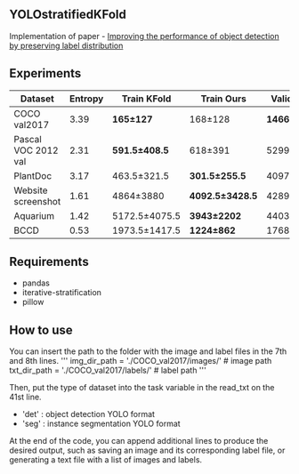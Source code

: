 ## YOLOstratifiedKFold
Implementation of paper - [Improving the performance of object detection by preserving label distribution](no)

## Experiments

| **Dataset**          | **Entropy** | **Train KFold**        | **Train Ours**         | **Validation KFold**          | **Validation Ours**           |
|----------------------|-------------|------------------------|------------------------|-------------------------------|-------------------------------|
| COCO val2017         | 3.39        | **165±127**            | 168±128                | **1466.5±1126.5**             | 1506.5±1144.5                 |
| Pascal VOC 2012 val  | 2.31        | **591.5±408.5**        | 618±391                | 5299±3712                     | **5279±3330**                 |
| PlantDoc             | 3.17        | 463.5±321.5            | **301.5±255.5**        | 4097±2803                     | **2614.5±2205.5**             |
| Website screenshot   | 1.61        | 4864±3880              | **4092.5±3428.5**      | 42897±34009                   | **35538.5±29582.5**           |
| Aquarium             | 1.42        | 5172.5±4075.5          | **3943±2202**          | 44031.5±33452.5               | **38541±22795**               |
| BCCD                 | 0.53        | 1973.5±1417.5          | **1224±862**           | 17683.5±12738.5               | **11459±8186**                |

## Requirements
- pandas
- iterative-stratification
- pillow

## How to use
You can insert the path to the folder with the image and label files in the 7th and 8th lines.
'''
img_dir_path = './COCO_val2017/images/' # image path
txt_dir_path = './COCO_val2017/labels/' # label path
'''

Then, put the type of dataset into the task variable in the read_txt on the 41st line.
- 'det' : object detection YOLO format
- 'seg' : instance segmentation YOLO format
  
At the end of the code, you can append additional lines to produce the desired output, such as saving an image and its corresponding label file, or generating a text file with a list of images and labels.
